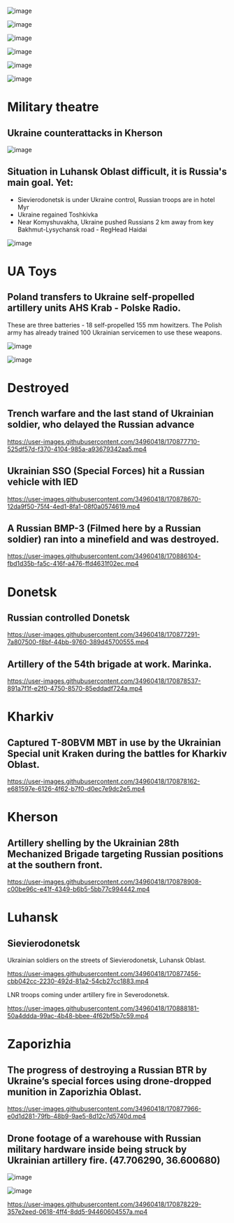 ![image](https://user-images.githubusercontent.com/34960418/170879415-eb3da30e-06f5-4be7-8fbc-a437274a57d3.png)

![image](https://user-images.githubusercontent.com/34960418/170879463-8c7cfece-bb24-47c6-8dab-1580406a4cce.png)

![image](https://user-images.githubusercontent.com/34960418/170879213-91fbc4e8-b038-4db8-82c6-5dbb7b45582b.png)

![image](https://user-images.githubusercontent.com/34960418/170879224-06a5f7e1-c9c7-41b3-86bb-4591c75ccc03.png)

![image](https://user-images.githubusercontent.com/34960418/170879232-f2a6a198-cea2-461a-ba9b-d51a63b28fab.png)

![image](https://user-images.githubusercontent.com/34960418/170879248-8fbd3c18-cf71-4739-bcdd-c2acc0a67247.png)


# Military theatre

## Ukraine counterattacks in Kherson

![image](https://user-images.githubusercontent.com/34960418/170877143-370bc235-b799-4968-96c9-0f796f863e08.png)

## Situation in Luhansk Oblast difficult, it is Russia's main goal. Yet: 

- Sievierodonetsk is under Ukraine control, Russian troops are in hotel Myr
- Ukraine regained Toshkivka
- Near Komyshuvakha, Ukraine pushed Russians 2 km away from key Bakhmut-Lysychansk road - RegHead Haidai

![image](https://user-images.githubusercontent.com/34960418/170878080-daaabed9-aa7f-4148-9b50-3eb84a25f6c2.png)



# UA Toys

## Poland transfers to Ukraine self-propelled artillery units AHS Krab - Polske Radio.

These are three batteries - 18 self-propelled 155 mm howitzers. The Polish army has already trained 100 Ukrainian servicemen to use these weapons.

![image](https://user-images.githubusercontent.com/34960418/170877338-c24f0929-3781-4ae4-9083-3b70d1978ff0.png)

![image](https://user-images.githubusercontent.com/34960418/170877865-39fc27e5-26b9-4712-814d-b639b981cc2a.png)


# Destroyed

## Trench warfare and the last stand of Ukrainian soldier, who delayed the Russian advance

https://user-images.githubusercontent.com/34960418/170877710-525df57d-f370-4104-985a-a93679342aa5.mp4


## Ukrainian SSO (Special Forces) hit a Russian vehicle with IED 

https://user-images.githubusercontent.com/34960418/170878670-12da9f50-75f4-4ed1-8fa1-08f0a0574619.mp4


## A Russian BMP-3 (Filmed here by a Russian soldier) ran into a minefield and was destroyed.

https://user-images.githubusercontent.com/34960418/170886104-fbd1d35b-fa5c-416f-a476-ffd4631f02ec.mp4


# Donetsk

## Russian controlled Donetsk

https://user-images.githubusercontent.com/34960418/170877291-7a807500-f8bf-44bb-9760-389d45700555.mp4


## Artillery of the 54th brigade at work. Marinka.

https://user-images.githubusercontent.com/34960418/170878537-891a7f1f-e2f0-4750-8570-85eddadf724a.mp4


# Kharkiv

## Captured T-80BVM MBT in use by the Ukrainian Special unit Kraken during the battles for Kharkiv Oblast.

https://user-images.githubusercontent.com/34960418/170878162-e681597e-6126-4f62-b7f0-d0ec7e9dc2e5.mp4


# Kherson

## Artillery shelling by the Ukrainian 28th Mechanized Brigade targeting Russian positions at the southern front.

https://user-images.githubusercontent.com/34960418/170878908-c00be96c-e41f-4349-b6b5-5bb77c994442.mp4


# Luhansk

## Sievierodonetsk

Ukrainian soldiers on the streets of Sievierodonetsk, Luhansk Oblast. 

https://user-images.githubusercontent.com/34960418/170877456-cbb042cc-2230-492d-81a2-54cb27cc1883.mp4


LNR troops coming under artillery fire in Severodonetsk. 

https://user-images.githubusercontent.com/34960418/170888181-50a4ddda-99ac-4b48-bbee-4f62bf5b7c59.mp4


# Zaporizhia

## The progress of destroying a Russian BTR by Ukraine’s special forces using drone-dropped munition in Zaporizhia Oblast.

https://user-images.githubusercontent.com/34960418/170877966-e0d1d281-79fb-48b9-9ae5-8d12c7d5740d.mp4


## Drone footage of a warehouse with Russian military hardware inside being struck by Ukrainian artillery fire. (47.706290, 36.600680)

![image](https://user-images.githubusercontent.com/34960418/170878265-57b2ce63-2be1-4415-9b23-df251fc48419.png)

![image](https://user-images.githubusercontent.com/34960418/170878275-ff9aefab-6f4d-4d70-a72f-298853c7162a.png)

https://user-images.githubusercontent.com/34960418/170878229-357e2eed-0618-4ff4-8dd5-94460604557a.mp4


